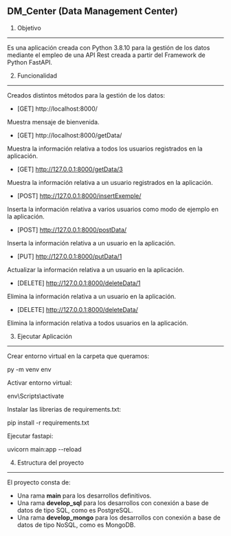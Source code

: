 DM_Center (Data Management Center)
----------------------------------

1. Objetivo
-----------

Es una aplicación creada con Python 3.8.10 para la gestión de los datos mediante el empleo de una API Rest creada a partir del Framework de Python FastAPI.

2. Funcionalidad
------------------

Creados distintos métodos para la gestión de los datos:

* [GET] http://localhost:8000/

Muestra mensaje de bienvenida.

* [GET] http://localhost:8000/getData/

Muestra la información relativa a todos los usuarios registrados en la aplicación.

* [GET] http://127.0.0.1:8000/getData/3

Muestra la información relativa a un usuario registrados en la aplicación.

* [POST] http://127.0.0.1:8000/insertExemple/

Inserta la información relativa a varios usuarios como modo de ejemplo en la aplicación.

* [POST] http://127.0.0.1:8000/postData/

Inserta la información relativa a un usuario en la aplicación.

* [PUT] http://127.0.0.1:8000/putData/1

Actualizar la información relativa a un usuario en la aplicación.

* [DELETE] http://127.0.0.1:8000/deleteData/1

Elimina la información relativa a un usuario en la aplicación.

* [DELETE] http://127.0.0.1:8000/deleteData/

Elimina la información relativa a todos usuarios en la aplicación.


3. Ejecutar Aplicación
----------------------

Crear entorno virtual en la carpeta que queramos:

py -m venv env

Activar entorno virtual:

env\Scripts\activate

Instalar las librerias de requirements.txt:

pip install -r requirements.txt

Ejecutar fastapi:

uvicorn main:app --reload


4. Estructura del proyecto
--------------------------

El proyecto consta de:
* Una rama **main** para los desarrollos definitivos.
* Una rama **develop_sql** para los desarrollos con conexión a base de datos de tipo SQL, como es PostgreSQL.
* Una rama **develop_mongo** para los desarrollos con conexión a base de datos de tipo NoSQL, como es MongoDB.